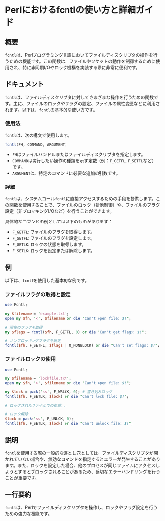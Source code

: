 <!--
Meta Description: # Perlにおけるfcntlの使い方と詳細ガイド ## 概要 `fcntl`は、Perlプログラミング言語においてファイルディスクリプタの操作を行うための機能です。この関数は、ファイルやソケットの動作を制御するために使用され、特に非同期I/Oやロック機構を実装する際に非常に便利です。 ## ドキュ...
Meta Keywords: fcntl, die, can, lock, filename
-->

# Perlにおけるfcntlの使い方と詳細ガイド

## 概要
`fcntl`は、Perlプログラミング言語においてファイルディスクリプタの操作を行うための機能です。この関数は、ファイルやソケットの動作を制御するために使用され、特に非同期I/Oやロック機構を実装する際に非常に便利です。

## ドキュメント
`fcntl`は、ファイルディスクリプタに対してさまざまな操作を行うための関数です。主に、ファイルのロックやフラグの設定、ファイルの属性変更などに利用されます。以下は、`fcntl`の基本的な使い方です。

### 使用法
`fcntl`は、次の構文で使用します。

```perl
fcntl(FH, COMMAND, ARGUMENT)
```

- `FH`はファイルハンドルまたはファイルディスクリプタを指定します。
- `COMMAND`は実行したい操作の種類を示す定数（例：`F_GETFL`, `F_SETFL`など）です。
- `ARGUMENT`は、特定のコマンドに必要な追加の引数です。

### 詳細
`fcntl`は、システムコール`fcntl`に直接アクセスするための手段を提供します。この関数を使用することで、ファイルのロック（排他制御）や、ファイルのフラグ設定（非ブロッキングI/Oなど）を行うことができます。

具体的なコマンドの例としては以下のものがあります：
- `F_GETFL`: ファイルのフラグを取得します。
- `F_SETFL`: ファイルのフラグを設定します。
- `F_GETLK`: ロックの状態を取得します。
- `F_SETLK`: ロックを設定または解除します。

## 例
以下は、`fcntl`を使用した基本的な例です。

### ファイルフラグの取得と設定
```perl
use Fcntl;

my $filename = 'example.txt';
open my $fh, '<', $filename or die "Can't open file: $!";

# 現在のフラグを取得
my $flags = fcntl($fh, F_GETFL, 0) or die "Can't get flags: $!";

# ノンブロッキングフラグを設定
fcntl($fh, F_SETFL, $flags | O_NONBLOCK) or die "Can't set flags: $!";
```

### ファイルロックの使用
```perl
use Fcntl;

my $filename = 'lockfile.txt';
open my $fh, '>', $filename or die "Can't open file: $!";

my $lock = pack('ss', F_WRLCK, 0); # 書き込みロック
fcntl($fh, F_SETLK, $lock) or die "Can't lock file: $!";

# ロックされたファイルでの処理...

# ロック解除
$lock = pack('ss', F_UNLCK, 0);
fcntl($fh, F_SETLK, $lock) or die "Can't unlock file: $!";
```

## 説明
`fcntl`を使用する際の一般的な落とし穴としては、ファイルディスクリプタが開かれていない場合や、無効なコマンドを指定するとエラーが発生することがあります。また、ロックを設定した場合、他のプロセスが同じファイルにアクセスしようとするとブロックされることがあるため、適切なエラーハンドリングを行うことが重要です。

## 一行要約
`fcntl`は、Perlでファイルディスクリプタを操作し、ロックやフラグ設定を行うための強力な機能です。